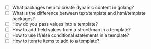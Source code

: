 - [ ] What packages help to create dynamic content in golang?
- [ ] What is the difference between text/template and html/template packages?
- [ ] How do you pass values into a template?
- [ ] How to add field values from a struct/map in a template?
- [ ] How to use if/else conditional statements in a template?
- [ ] How to iterate items to add to a template?
